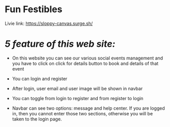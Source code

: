# **Fun Festibles**

Livie link: https://sloppy-canvas.surge.sh/

# _5 feature of this web site:_

- On this website you can see our various social events management and you have to click on click for details button to book and details of that event

- You can login and register

- After login, user email and user image will be shown in navbar

- You can toggle from login to register and from register to login

- Navbar can see two options: message and help center. If you are logged in, then you cannot enter those two sections, otherwise you will be taken to the login page.